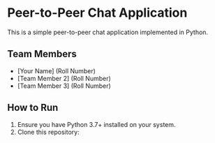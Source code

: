 # Peer-to-Peer Chat Application

This is a simple peer-to-peer chat application implemented in Python.

## Team Members
- [Your Name] (Roll Number)
- [Team Member 2] (Roll Number)
- [Team Member 3] (Roll Number)

## How to Run
1. Ensure you have Python 3.7+ installed on your system.
2. Clone this repository:
